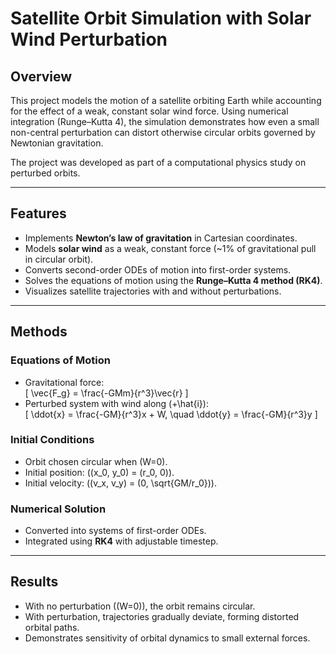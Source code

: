 # Satellite Orbit Simulation with Solar Wind Perturbation

## Overview  
This project models the motion of a satellite orbiting Earth while accounting for the effect of a weak, constant solar wind force. Using numerical integration (Runge–Kutta 4), the simulation demonstrates how even a small non-central perturbation can distort otherwise circular orbits governed by Newtonian gravitation.

The project was developed as part of a computational physics study on perturbed orbits.

---

## Features  
- Implements **Newton’s law of gravitation** in Cartesian coordinates.  
- Models **solar wind** as a weak, constant force (~1% of gravitational pull in circular orbit).  
- Converts second-order ODEs of motion into first-order systems.  
- Solves the equations of motion using the **Runge–Kutta 4 method (RK4)**.  
- Visualizes satellite trajectories with and without perturbations.  

---

## Methods  

### Equations of Motion  
- Gravitational force:  
  \[
  \vec{F_g} = \frac{-GMm}{r^3}\vec{r}
  \]  
- Perturbed system with wind along \(+\hat{i}\):  
  \[
  \ddot{x} = \frac{-GM}{r^3}x + W, \quad \ddot{y} = \frac{-GM}{r^3}y
  \]

### Initial Conditions  
- Orbit chosen circular when \(W=0\).  
- Initial position: \((x_0, y_0) = (r_0, 0)\).  
- Initial velocity: \((v_x, v_y) = (0, \sqrt{GM/r_0})\).  

### Numerical Solution  
- Converted into systems of first-order ODEs.  
- Integrated using **RK4** with adjustable timestep.  

---

## Results  
- With no perturbation (\(W=0\)), the orbit remains circular.  
- With perturbation, trajectories gradually deviate, forming distorted orbital paths.  
- Demonstrates sensitivity of orbital dynamics to small external forces.  

